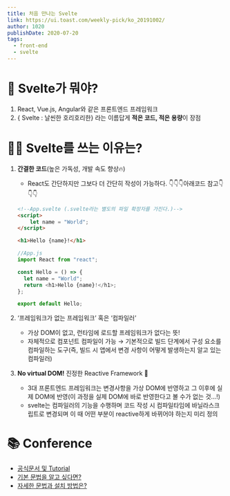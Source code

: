 ```yaml
---
title: 처음 만나는 Svelte
link: https://ui.toast.com/weekly-pick/ko_20191002/
author: 1020
publishDate: 2020-07-20
tags: 
  - front-end
  - svelte
---
```


# 🤔 Svelte가 뭐야?

1. React, Vue.js, Angular와 같은 프론트엔드 프레임워크
2. { Svelte : 날씬한 호리호리한} 라는 이름답게 **적은 코드, 적은 용량**이 장점

# 🤷‍♀️ Svelte를 쓰는 이유는?

1. **간결한 코드**(높은 가독성, 개발 속도 향상🔥)

   - React도 간단하지만 그보다 더 간단히 작성이 가능하다. 👇👇👇아래코드 참고👇👇👇

   ```HTML
   <!--App.svelte (.svelte라는 별도의 파일 확장자를 가진다.)-->
   <script>
       let name = "World";
   </script>

   <h1>Hello {name}!</h1>
   ```

   ```javascript
   //App.js
   import React from "react";

   const Hello = () => {
     let name = "World";
     return <h1>Hello {name}!</h1>;
   };

   export default Hello;
   ```

2. ‘프레임워크가 없는 프레임워크’ 혹은 ‘컴파일러’

   - 가상 DOM이 없고, 런타임에 로드할 프레임워크가 없다는 뜻!
   - 자체적으로 컴포넌트 컴파일이 가능 → 기본적으로 빌드 단계에서 구성 요소를 컴파일하는 도구(즉, 빌드 시 앱에서 변경 사항이 어떻게 발생하는지 알고 있는 컴파일러)

3. **No virtual DOM!** 진정한 Reactive Framework 🌟
   - 3대 프론트엔드 프레임워크는 변경사항을 가상 DOM에 반영하고 그 이후에 실제 DOM에 반영(이 과정을 실제 DOM에 바로 반영한다고 볼 수가 없는 것...!)
   - svelte는 컴파일러의 기능을 수행하며 코드 작성 시 컴파일타임에 바닐라스크립트로 변경되며 이 때 어떤 부분이 reactive하게 바뀌어야 하는지 미리 정의

# 📚 Conference

- [공식문서 및 Tutorial](https://svelte.dev/tutorial/basics)
- [기본 문법을 알고 싶다면?](https://velog.io/@ashnamuh/hello-svelte)
- [자세한 문법과 설치 방법은?](https://heropy.blog/2019/09/29/svelte/)
